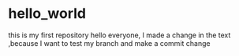 # hello_world
this is my first repository
hello everyone, I made a change in the text ,because I want to 
test my branch and make a commit change
